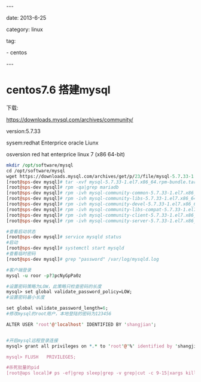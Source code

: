 \---

date: 2013-6-25

category: linux

tag:

  \- centos

\---

# centos7.6 搭建mysql

下载:

https://downloads.mysql.com/archives/community/

version:5.7.33

sysem:redhat Enterprice oracle Liunx

osversion red hat enterprice linux 7 (x86 64-bit)



```perl
mkdir /opt/software/mysql
cd /opt/software/mysql
wget https://downloads.mysql.com/archives/get/p/23/file/mysql-5.7.33-1.el7.x86_64.rpm-bundle.tar
[root@sps-dev mysql]# tar -xvf mysql-5.7.33-1.el7.x86_64.rpm-bundle.tar 
[root@sps-dev mysql]# rpm -qa|grep mariadb
[root@sps-dev mysql]# rpm -ivh mysql-community-common-5.7.33-1.el7.x86_64.rpm 
[root@sps-dev mysql]# rpm -ivh mysql-community-libs-5.7.33-1.el7.x86_64.rpm 
[root@sps-dev mysql]# rpm -ivh mysql-community-devel-5.7.33-1.el7.x86_64.rpm 
[root@sps-dev mysql]# rpm -ivh mysql-community-libs-compat-5.7.33-1.el7.x86_64.rpm 
[root@sps-dev mysql]# rpm -ivh mysql-community-client-5.7.33-1.el7.x86_64.rpm 
[root@sps-dev mysql]# rpm -ivh mysql-community-server-5.7.33-1.el7.x86_64.rpm 

#查看启动状态
[root@sps-dev mysql]# service mysqld status
#启动
[root@sps-dev mysql]# systemctl start mysqld
#查看临时密码
[root@sps-dev mysql]# grep "password" /var/log/mysqld.log

#客户端登录
mysql -u roor -p?3pcNyGpPa0z

#设置密码策略为LOW，此策略只检查密码的长度
mysql> set global validate_password_policy=LOW;
#设置密码最小长度

set global validate_password_length=6;
#修改mysql的root用户，本地登陆的密码为123456

ALTER USER 'root'@'localhost' IDENTIFIED BY 'shangjian';


#开启mysql远程登录连接
mysql> grant all privileges on *.* to 'root'@'%' identified by 'shangjian123456' with grant option;

mysql> FLUSH   PRIVILEGES; 

#杀死批量的pid
[root@aps local]# ps -ef|grep sleep|grep -v grep|cut -c 9-15|xargs kill -9


```





